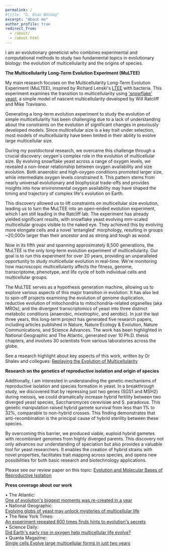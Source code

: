 ```yaml
---
permalink: /
#title: "G. Ozan Bozdag"
excerpt: "About me"
author_profile: true
redirect_from: 
  - /about/
  - /about.html
---
```

I am an evolutionary geneticist who combines experimental and computational methods to study two fundamental topics in evolutionary biology: the evolution of multicellularity and the origins of species.

**The Multicellularity Long-Term Evolution Experiment (MuLTEE)**

My main research focuses on the Multicellularity Long-Term Evolution Experiment (MuLTEE), inspired by Richard Lenski's [LTEE](https://the-ltee.org/national-geographic-evolving-globs-of-yeast-may-unlock-mysteries-of-multicellular-life/) with bacteria. This experiment examines the transition to multicellularity using ['snowflake' yeast](https://www.quantamagazine.org/lifes-secrets-sought-in-a-snowflake-20151103/), a simple model of nascent multicellularity developed by Will Ratcliff and Mike Travisano.

Generating a long-term evolution experiment to study the evolution of simple multicellularity has been challenging due to a lack of understanding about the constraints on the evolution of significant changes in previously developed models. Since multicellular size is a key trait under selection, most models of multicellularity have been limited in their ability to evolve large multicellular size.

During my postdoctoral research, we overcame this challenge through a crucial discovery: oxygen's complex role in the evolution of multicellular size. By evolving snowflake yeast across a range of oxygen levels, we revealed a non-linear relationship between oxygen availability and size evolution. Both anaerobic and high-oxygen conditions promoted larger size, while intermediate oxygen levels constrained it. This pattern stems from nearly universal evolutionary and biophysical trade-offs and provides insights into how environmental oxygen availability may have shaped the timing and trajectory of complex life's evolution on Earth.

This discovery allowed us to lift constraints on multicellular size evolution, leading us to turn the MuLTEE into an open-ended evolution experiment, which I am still leading in the Ratcliff lab. The experiment has already yielded significant results, with snowflake yeast evolving mm-scaled multicellular groups visible to the naked eye. They achieved this by evolving more elongate cells and a novel 'entangled' morphology, resulting in groups ~20,000x larger than their ancestor and as strong and tough as wood.

Now in its fifth year and spanning approximately 8,500 generations, the MuLTEE is the only long-term evolution experiment of multicellularity. Our goal is to run this experiment for over 20 years, providing an unparalleled opportunity to study multicellular evolution in real-time. We're monitoring how macroscopic multicellularity affects the fitness, genome, transcriptome, phenotype, and life cycle of both individual cells and multicellular groups.

The MuLTEE serves as a hypothesis generation machine, allowing us to explore various aspects of this major transition in evolution. It has also led to spin-off projects examining the evolution of genome duplication, reductive evolution of mitochondria to mitochondria-related organelles (aka MROs), and the divergent transcriptomics of yeast into three distinct metabolic conditions (anaerobic, mixotrophic, and aerobic). In just the last three years, this long-term project has generated five research papers, including articles published in Nature, Nature Ecology & Evolution, Nature Communications, and Science Advances. The work has been highlighted in National Geographic and The Atlantic, generated over 10 Ph.D. thesis chapters, and involves 30 scientists from various laboratories across the globe. 

See a research highlight about key aspects of this work, written by Or Shalev and collegues: [Replaying the Evolution of Multicellularity](https://doi.org/10.1016/j.tree.2023.07.007)

**Research on the genetics of reproductive isolation and origin of species**

Additionally, I am interested in understanding the genetic mechanisms of reproductive isolation and species formation in yeast. In a breakthrough study, we discovered that by repressing just two genes (SGS1 and MSH2) during meiosis, we could dramatically increase hybrid fertility between two diverged yeast species, Saccharomyces cerevisiae and S. paradoxus. This genetic manipulation raised hybrid gamete survival from less than 1% to 32%, comparable to non-hybrid crosses. This finding demonstrates that anti-recombination is the principal cause of hybrid sterility between these species. 

By overcoming this barrier, we produced viable, euploid hybrid gametes with recombinant genomes from highly diverged parents. This discovery not only advances our understanding of speciation but also provides a valuable tool for yeast researchers. It enables the creation of hybrid strains with novel properties, facilitates trait mapping across species, and opens new possibilities for both basic research and biotechnology applications.

Please see our review paper on this topic: [Evolution and Molecular Bases of Reproductive Isolation](https://doi.org/10.1016/j.gde.2022.101952)

**Press coverage about our work**

• The Atlantic: <br />
[One of evolution's biggest moments was re-created in a year](https://www.theatlantic.com/science/archive/2023/05/multicellular-organism-evolution-yeast-experiment/674030/) <br />
  •	National Geographic: <br />
[Evolving globs of yeast may unlock mysteries of multicellular life](https://www.nationalgeographic.co.uk/science-and-technology/2021/09/evolving-globs-of-yeast-may-unlock-mysteries-of-multicellular-life) <br />
  • The New York Times: <br />
[An experiment repeated 600 times finds hints to evolution's secrets](https://www.nytimes.com/2023/05/10/science/yeast-evolution-cells-snowflakes.html) <br />
  • Science Daily: <br />
[Did Earth's early rise in oxygen help multicellular life evolve?](https://www.sciencedaily.com/releases/2021/05/210518205459.htm) <br />
  •	Quanta Magazine: <br />
[Single cells Evolve large multicellular forms in just two years](https://www.quantamagazine.org/single-cells-evolve-large-multicellular-forms-in-just-two-years-20210922/)